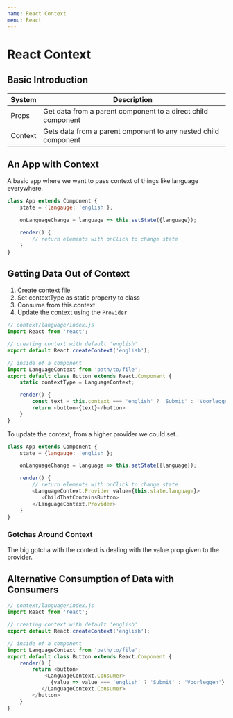 ```yaml
---
name: React Context
menu: React
---
```


# React Context

## Basic Introduction

| System  | Description                                                    |
| ------- | -------------------------------------------------------------- |
| Props   | Get data from a parent component to a direct child component   |
| Context | Gets data from a parent omponent to any nested child component |

## An App with Context

A basic app where we want to pass context of things like language everywhere.

```javascript
class App extends Component {
    state = {langauge: 'english'};

    onLanguageChange = language => this.setState({language});

    render() {
        // return elements with onClick to change state
    }
}
```

## Getting Data Out of Context

1. Create context file
2. Set contextType as static property to class
3. Consume from this.context
4. Update the context using the `Provider`

```javascript
// context/language/index.js
import React from 'react';

// creating context with default 'english'
export default React.createContext('english');

// inside of a component 
import LanguageContext from 'path/to/file';
export default class Button extends React.Component {
    static contextType = LanguageContext;

    render() {
        const text = this.context === 'english' ? 'Submit' : 'Voorleggen';
        return <button>{text}</button>
    }
}
```

To update the context, from a higher provider we could set...

```javascript
class App extends Component {
    state = {langauge: 'english'};

    onLanguageChange = language => this.setState({language});

    render() {
        // return elements with onClick to change state
        <LanguageContext.Provider value={this.state.language}>
           <ChildThatContainsButton>
        </LanguageContext.Provider>
    }
}
```

### Gotchas Around Context

The big gotcha with the context is dealing with the value prop given to the provider.

## Alternative Consumption of Data with Consumers

```javascript
// context/language/index.js
import React from 'react';

// creating context with default 'english'
export default React.createContext('english');

// inside of a component 
import LanguageContext from 'path/to/file';
export default class Button extends React.Component {
    render() {
        return <button>
            <LanguageContext.Consumer>
              {value => value === 'english' ? 'Submit' : 'Voorleggen'}
           </LanguageContext.Consumer>
        </button>
    }
}
```